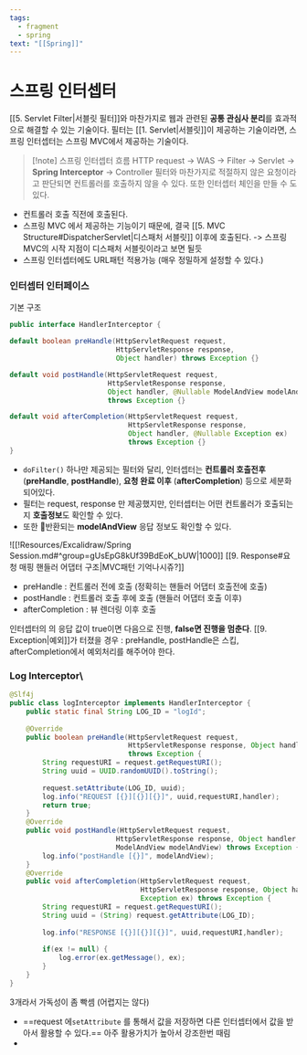 ```yaml
---
tags:
  - fragment
  - spring
text: "[[Spring]]"
---
```

# 스프링 인터셉터
[[5. Servlet Filter|서블릿 필터]]와 마찬가지로 웹과 관련된 **공통 관심사 분리**를 효과적으로 해결할 수 있는 기술이다.
필터는 [[1. Servlet|서블릿]]이 제공하는 기술이라면, 스프링 인터셉터는 스프링 MVC에서 제공하는 기술이다.

> [!note] 스프링 인터셉터 흐름
> HTTP request -> WAS -> Filter -> Servlet -> **Spring Interceptor** -> Controller
  필터와 마찬가지로 적절하지 않은 요청이라고 판단되면 컨트롤러를 호출하지 않을 수 있다.
  또한 인터셉터 체인을 만들 수 도 있다.

- 컨트롤러 호출 직전에 호출된다.
- 스프링 MVC 에서 제공하는 기능이기 때문에, 결국 [[5. MVC Structure#DispatcherServlet|디스패처 서블릿]] 이후에 호출된다.
  -> 스프링 MVC의 시작 지점이 디스패처 서블릿이라고 보면 될듯
- 스프링 인터셉터에도 URL패턴 적용가능 (매우 정밀하게 설정할 수 있다.)

### 인터셉터 인터페이스
기본 구조
```java
public interface HandlerInterceptor {

default boolean preHandle(HttpServletRequest request, 
						  HttpServletResponse response,
						  Object handler) throws Exception {}

default void postHandle(HttpServletRequest request, 
						HttpServletResponse response,
						Object handler, @Nullable ModelAndView modelAndView) 
						throws Exception {}

default void afterCompletion(HttpServletRequest request, 
							 HttpServletResponse response, 
							 Object handler, @Nullable Exception ex) 
							 throws Exception {}
}
```
- `doFilter()` 하나만 제공되는 필터와 달리, 
  인터셉터는 **컨트롤러 호출전후** (**preHandle**, **postHandle**), **요청 완료 이후** (**afterCompletion**) 등으로 세분화 되어있다.
- 필터는 request, response 만 제공했지만, 인터셉터는 어떤 컨트롤러가 호출되는지 **호출정보**도 확인할 수 있다.
- 또한 반환되는 **modelAndView** 응답 정보도 확인할 수 있다.

![[!Resources/Excalidraw/Spring Session.md#^group=gUsEpG8kUf39BdEoK_bUW|1000]]
[[9. Response#요청 매핑 핸들러 어댑터 구조|MVC패턴 기억나시쥬?]]
- preHandle : 컨트롤러 전에 호출 (정확히는 핸들러 어댑터 호출전에 호출)
- postHandle : 컨트롤러 호출 후에 호출 (핸들러 어댑터 호출 이후)
- afterCompletion : 뷰 렌더링 이후 호출

 인터셉터의 의 응답 값이 true이면 다음으로 진행, **false면 진행을 멈춘다**.
[[9. Exception|예외]]가 터졌을 경우 : preHandle, postHandle은 스킵, afterCompletion에서 예외처리를 해주어야 한다.


### Log Interceptor\
```java
@Slf4j  
public class logInterceptor implements HandlerInterceptor {  
    public static final String LOG_ID = "logId";  
  
    @Override  
    public boolean preHandle(HttpServletRequest request, 
						     HttpServletResponse response, Object handler) 
						     throws Exception {  
        String requestURI = request.getRequestURI();  
        String uuid = UUID.randomUUID().toString(); 
        
        request.setAttribute(LOG_ID, uuid);  
        log.info("REQUEST [{}][{}][{}]", uuid,requestURI,handler);  
        return true;  
    }  
    @Override  
    public void postHandle(HttpServletRequest request, 
						  HttpServletResponse response, Object handler, 
						  ModelAndView modelAndView) throws Exception {  
        log.info("postHandle [{}]", modelAndView);  
    }  
    @Override  
    public void afterCompletion(HttpServletRequest request, 
							    HttpServletResponse response, Object handler, 
							    Exception ex) throws Exception {  
        String requestURI = request.getRequestURI();  
        String uuid = (String) request.getAttribute(LOG_ID);  
  
        log.info("RESPONSE [{}][{}][{}]", uuid,requestURI,handler);  
  
        if(ex != null) {  
            log.error(ex.getMessage(), ex);  
        }    
    }
}
```
3개라서 가독성이 좀 빡셈 (어렵지는 않다)
- ==request 에`setAttribute` 를 통해서 값을 저장하면 다른 인터셉터에서 값을 받아서 활용할 수 있다.==
  아주 활용가치가 높아서 강조한번 때림
- 






